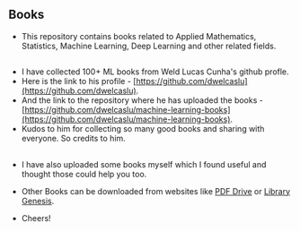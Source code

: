 ## Books

- This repository contains books related to Applied Mathematics, Statistics, Machine Learning, Deep Learning and other related fields.

###
##
- I have collected 100+ ML books from Weld Lucas Cunha's github profle.
- Here is the link to his profile - [https://github.com/dwelcaslu](https://github.com/dwelcaslu).
- And the link to the repository where he has uploaded the books - [https://github.com/dwelcaslu/machine-learning-books](https://github.com/dwelcaslu/machine-learning-books).
- Kudos to him for collecting so many good books and sharing with everyone. So credits to him.

###
##
- I have also uploaded some books myself which I found useful and thought those could help you too.

- Other Books can be downloaded from websites like [PDF Drive](https://www.pdfdrive.com/) or [Library Genesis](https://libgen.is/).

- Cheers!
